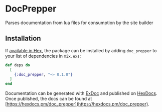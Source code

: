 # DocPrepper

Parses documentation from lua files for consumption by the site builder

## Installation

If [available in Hex](https://hex.pm/docs/publish), the package can be installed
by adding `doc_prepper` to your list of dependencies in `mix.exs`:

```elixir
def deps do
  [
    {:doc_prepper, "~> 0.1.0"}
  ]
end
```

Documentation can be generated with [ExDoc](https://github.com/elixir-lang/ex_doc)
and published on [HexDocs](https://hexdocs.pm). Once published, the docs can
be found at [https://hexdocs.pm/doc_prepper](https://hexdocs.pm/doc_prepper).

